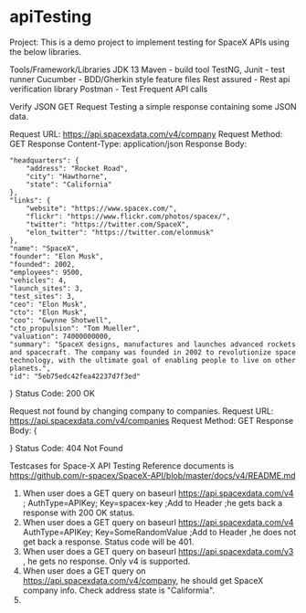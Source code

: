 # apiTesting

Project:
This is a demo project to implement testing for SpaceX APIs using the below libraries.

Tools/Framework/Libraries
JDK 13
Maven - build tool
TestNG, Junit - test runner
Cucumber - BDD/Gherkin style feature files
Rest assured - Rest api verification library
Postman - Test Frequent API calls

Verify JSON GET Request
Testing a simple response containing some JSON data.

Request URL: https://api.spacexdata.com/v4/company
Request Method: GET
Response Content-Type: application/json
Response Body:


    "headquarters": {
        "address": "Rocket Road",
        "city": "Hawthorne",
        "state": "California"
    },
    "links": {
        "website": "https://www.spacex.com/",
        "flickr": "https://www.flickr.com/photos/spacex/",
        "twitter": "https://twitter.com/SpaceX",
        "elon_twitter": "https://twitter.com/elonmusk"
    },
    "name": "SpaceX",
    "founder": "Elon Musk",
    "founded": 2002,
    "employees": 9500,
    "vehicles": 4,
    "launch_sites": 3,
    "test_sites": 3,
    "ceo": "Elon Musk",
    "cto": "Elon Musk",
    "coo": "Gwynne Shotwell",
    "cto_propulsion": "Tom Mueller",
    "valuation": 74000000000,
    "summary": "SpaceX designs, manufactures and launches advanced rockets and spacecraft. The company was founded in 2002 to revolutionize space technology, with the ultimate goal of enabling people to live on other planets.",
    "id": "5eb75edc42fea42237d7f3ed"
}
Status Code: 200 OK

Request not found by changing company to companies.
Request URL: https://api.spacexdata.com/v4/companies
Request Method: GET
Response Body:
{
  
}
Status Code: 404 Not Found


Testcases for Space-X API Testing
Reference documents is https://github.com/r-spacex/SpaceX-API/blob/master/docs/v4/README.md
1) When user does a GET query on baseurl https://api.spacexdata.com/v4 ; AuthType=APIKey; Key=spacex-key ;Add to Header ;he gets back a response with 200 OK status.
2) When user does a GET query on baseurl https://api.spacexdata.com/v4 AuthType=APIKey; Key=SomeRandomValue ;Add to Header ,he does not get back a response. Status code will be 401.
3) When user does a GET query on baseurl https://api.spacexdata.com/v3 , he gets no response. Only v4 is supported.
4) When user does a GET query on https://api.spacexdata.com/v4/company, he should get SpaceX company info. Check address state is "Califormia".
5) 

